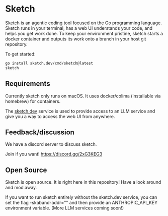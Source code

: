 # Sketch

Sketch is an agentic coding tool focused on the Go programming language.
Sketch runs in your terminal, has a web UI  understands your code, and helps you get work done.
To keep your environment pristine, sketch starts a docker container and outputs
its work onto a branch in your host git repository.

To get started:

```sh
go install sketch.dev/cmd/sketch@latest
sketch
```

## Requirements

Currently sketch only runs on macOS.
It uses docker/colima (installable via homebrew) for containers.

The [sketch.dev](https://sketch.dev) service is used to provide access
to an LLM service and give you a way to access the web UI from anywhere.

## Feedback/discussion

We have a discord server to discuss sketch.

Join if you want! https://discord.gg/2xG3KEG3

## Open Source

Sketch is open source.
It is right here in this repository!
Have a look around and mod away.

If you want to run sketch entirely without the sketch.dev service, you can
set the flag -skaband-addr="" and then provide an ANTHROPIC_API_KEY
environment variable. (More LLM services coming soon!)

